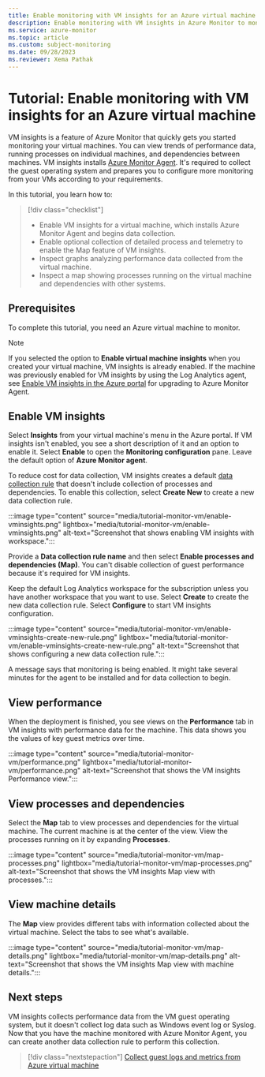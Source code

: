 ```yaml
---
title: Enable monitoring with VM insights for an Azure virtual machine
description: Enable monitoring with VM insights in Azure Monitor to monitor an Azure virtual machine.
ms.service: azure-monitor
ms.topic: article
ms.custom: subject-monitoring
ms.date: 09/28/2023
ms.reviewer: Xema Pathak
---
```


# Tutorial: Enable monitoring with VM insights for an Azure virtual machine
VM insights is a feature of Azure Monitor that quickly gets you started monitoring your virtual machines. You can view trends of performance data, running processes on individual machines, and dependencies between machines. VM insights installs [Azure Monitor Agent](../agents/azure-monitor-agent-overview.md). It's required to collect the guest operating system and prepares you to configure more monitoring from your VMs according to your requirements.

In this tutorial, you learn how to:

> [!div class="checklist"]
> * Enable VM insights for a virtual machine, which installs Azure Monitor Agent and begins data collection.
> * Enable optional collection of detailed process and telemetry to enable the Map feature of VM insights.
> * Inspect graphs analyzing performance data collected from the virtual machine.
> * Inspect a map showing processes running on the virtual machine and dependencies with other systems.

## Prerequisites
To complete this tutorial, you need an Azure virtual machine to monitor.

> [!NOTE]
> If you selected the option to **Enable virtual machine insights** when you created your virtual machine, VM insights is already enabled. If the machine was previously enabled for VM insights by using the Log Analytics agent, see [Enable VM insights in the Azure portal](vminsights-enable-portal.md) for upgrading to Azure Monitor Agent.

## Enable VM insights
Select **Insights** from your virtual machine's menu in the Azure portal. If VM insights isn't enabled, you see a short description of it and an option to enable it. Select **Enable** to open the **Monitoring configuration** pane. Leave the default option of **Azure Monitor agent**.

To reduce cost for data collection, VM insights creates a default [data collection rule](../essentials/data-collection-rule-overview.md) that doesn't include collection of processes and dependencies. To enable this collection, select **Create New** to create a new data collection rule.

:::image type="content" source="media/tutorial-monitor-vm/enable-vminsights.png" lightbox="media/tutorial-monitor-vm/enable-vminsights.png" alt-text="Screenshot that shows enabling VM insights with workspace.":::

Provide a **Data collection rule name** and then select **Enable processes and dependencies (Map)**. You can't disable collection of guest performance because it's required for VM insights.

Keep the default Log Analytics workspace for the subscription unless you have another workspace that you want to use. Select **Create** to create the new data collection rule. Select **Configure** to start VM insights configuration.

:::image type="content" source="media/tutorial-monitor-vm/enable-vminsights-create-new-rule.png" lightbox="media/tutorial-monitor-vm/enable-vminsights-create-new-rule.png" alt-text="Screenshot that shows configuring a new data collection rule.":::

A message says that monitoring is being enabled. It might take several minutes for the agent to be installed and for data collection to begin.

## View performance
When the deployment is finished, you see views on the **Performance** tab in VM insights with performance data for the machine. This data shows you the values of key guest metrics over time.

:::image type="content" source="media/tutorial-monitor-vm/performance.png" lightbox="media/tutorial-monitor-vm/performance.png" alt-text="Screenshot that shows the VM insights Performance view.":::

## View processes and dependencies
Select the **Map** tab to view processes and dependencies for the virtual machine. The current machine is at the center of the view. View the processes running on it by expanding **Processes**.

:::image type="content" source="media/tutorial-monitor-vm/map-processes.png" lightbox="media/tutorial-monitor-vm/map-processes.png" alt-text="Screenshot that shows the VM insights Map view with processes.":::

## View machine details
The **Map** view provides different tabs with information collected about the virtual machine. Select the tabs to see what's available.

:::image type="content" source="media/tutorial-monitor-vm/map-details.png" lightbox="media/tutorial-monitor-vm/map-details.png" alt-text="Screenshot that shows the VM insights Map view with machine details.":::

## Next steps
VM insights collects performance data from the VM guest operating system, but it doesn't collect log data such as Windows event log or Syslog. Now that you have the machine monitored with Azure Monitor Agent, you can create another data collection rule to perform this collection.

> [!div class="nextstepaction"]
> [Collect guest logs and metrics from Azure virtual machine](tutorial-monitor-vm-guest.md)
